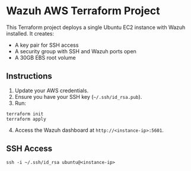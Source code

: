 # Wazuh AWS Terraform Project

This Terraform project deploys a single Ubuntu EC2 instance with Wazuh installed. It creates:
- A key pair for SSH access
- A security group with SSH and Wazuh ports open
- A 30GB EBS root volume

## Instructions

1. Update your AWS credentials.
2. Ensure you have your SSH key (`~/.ssh/id_rsa.pub`).
3. Run:

```
terraform init
terraform apply
```

4. Access the Wazuh dashboard at `http://<instance-ip>:5601`.

## SSH Access

```
ssh -i ~/.ssh/id_rsa ubuntu@<instance-ip>
```

